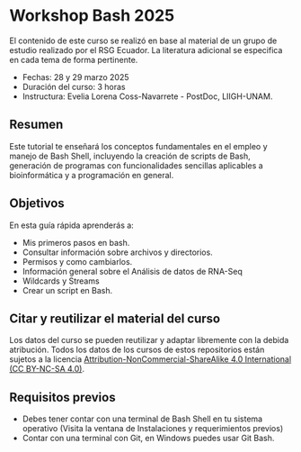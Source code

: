 # Workshop Bash 2025

El contenido de este curso se realizó en base al material de un grupo de estudio realizado por el RSG Ecuador. La literatura adicional se especifica en cada tema de forma pertinente.

-   Fechas: 28 y 29 marzo 2025
-   Duración del curso: 3 horas
-   Instructura: Evelia Lorena Coss-Navarrete - PostDoc, LIIGH-UNAM.

## Resumen

Este tutorial te enseñará los conceptos fundamentales en el empleo y manejo de Bash Shell, incluyendo la creación de scripts de Bash, generación de programas con funcionalidades sencillas aplicables a bioinformática y a programación en general.

## Objetivos

En esta guía rápida aprenderás a:

-   Mis primeros pasos en bash.
-   Consultar información sobre archivos y directorios.
-   Permisos y como cambiarlos.
-   Información general sobre el Análisis de datos de RNA-Seq
-   Wildcards y Streams
-   Crear un script en Bash.

## Citar y reutilizar el material del curso

Los datos del curso se pueden reutilizar y adaptar libremente con la debida atribución. Todos los datos de los cursos de estos repositorios están sujetos a la licencia [Attribution-NonCommercial-ShareAlike 4.0 International (CC BY-NC-SA 4.0)](https://creativecommons.org/licenses/by-nc-sa/4.0/).

## Requisitos previos

-   Debes tener contar con una terminal de Bash Shell en tu sistema operativo (Visita la ventana de Instalaciones y requerimientos previos)
-   Contar con una terminal con Git, en Windows puedes usar Git Bash.
